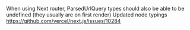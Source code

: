 When using Next router, ParsedUrlQuery types should also be able to be undefined  (they usually are on first render)
Updated node typings https://github.com/vercel/next.js/issues/10284